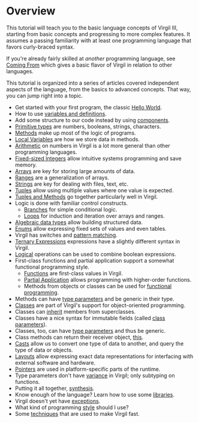 # Overview

This tutorial will teach you to the basic language concepts of Virgil III, starting from basic concepts and progressing to more complex features.
It assumes a passing familiarity with at least one programming language that favors curly-braced syntax.

If you're already fairly skilled at *another* programming language, see [Coming From](ComingFrom.md) which gives a basic flavor of Virgil in relation to other languages.

This tutorial is organized into a series of articles covered independent aspects of the language, from the basics to advanced concepts.
That way, you can jump right into a topic.

* Get started with your first program, the classic [Hello World](HelloWorld.md).
* How to use [variables and definitions](Variables.md).
* Add some structure to our code instead by using [components](Components.md).
* [Primitive types](Primitives.md) are numbers, booleans, strings, characters.
* [Methods](Methods.md) make up most of the logic of programs.
* [Local Variables](Locals.md) are how we store data in methods.
* [Arithmetic](Arith.md) on numbers in Virgil is a lot more general than other programming languages.
* [Fixed-sized Integers](FixedSizeIntegers.md) allow intuitive systems programming and save memory.
* [Arrays](Arrays.md) are key for storing large amounts of data.
* [Ranges](Ranges.md) are a generalization of arrays.
* [Strings](Strings.md) are key for dealing with files, text, etc.
* [Tuples](Tuples.md) allow using multiple values where one value is expected.
* [Tuples and Methods](TuplesAndMethods.md) go together particularly well in Virgil.
* Logic is done with familiar control constructs.
  * [Branches](Branches.md) for simple conditional logic.
  * [Loops](Loops.md) for induction and iteration over arrays and ranges.
* [Algebraic data types](ADTs.md) allow building structured data.
* [Enums](Enums.md) allow expressing fixed sets of values and even tables.
* Virgil has switches and [pattern matching](Matches.md).
* [Ternary Expressions](Ternary.md) expressions have a slightly different syntax in Virgil.
* [Logical](Logical.md) operations can be used to combine boolean expressions.
* First-class functions and partial application support a somewhat functional programming style.
  * [Functions](Functions.md) are first-class values in Virgil.
  * [Partial Application](PartialApp.md) allows programming with higher-order functions.
  * Methods from objects or classes can be used for [functional programming](ClassesAndFunctions.md).
* Methods can have [type parameters](Typeparams.md) and be generic in their type.
* [Classes](Classes.md) are part of Virgil's support for object-oriented programming.
* Classes can [inherit](Inheritance.md) members from superclasses.
* Classes have a nice syntax for immutable fields (called [class parameters](ClassParameters.md)).
* Classes, too, can have [type parameters](ClassTypeParams.md) and thus be generic.
* Class methods can return their receiver object, [this](ReturnThis.md).
* [Casts](Casts.md) allow us to convert one type of data to another, and query the type of data or objects.
* [Layouts](Layouts.md) allow expressing exact data representations for interfacing with external software and hardware.
* [Pointers](Pointers.md) are used in platform-specific parts of the runtime.
* Type parameters don't have [variance](Variance.md) in Virgil; only subtyping on functions.
* Putting it all together, [synthesis](Synthesis.md).
* Know enough of the language? Learn how to use some [libraries](LibUtil.md).
* Virgil doesn't yet have [exceptions](Exceptions.md).
* What kind of programming [style](Style.md) should I use?
* Some [techniques](ImplNotes.md) that are used to make Virgil fast.

